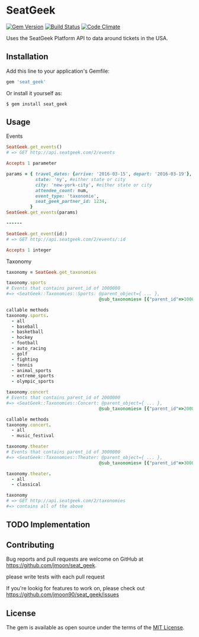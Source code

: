 # SeatGeek
[![Gem Version](https://badge.fury.io/rb/seat_geek.svg)](https://badge.fury.io/rb/seat_geek) [![Build Status](https://travis-ci.org/jmoon90/seat_geek.svg)](https://travis-ci.org/jmoon90/seat_geek) [![Code Climate](https://codeclimate.com/github/jmoon90/seat_geek.svg)](https://codeclimate.com/github/jmoon90/seat_geek)


Uses the SeatGeek Platform API to data around tickets in the USA.

## Installation

Add this line to your application's Gemfile:

```ruby
gem 'seat_geek'
```

Or install it yourself as:

    $ gem install seat_geek

## Usage

Events
```ruby
SeatGeek.get_events()
# => GET http://api.seatgeek.com/2/events

Accepts 1 parameter

params = { travel_dates: {arrive: '2016-03-15', depart: '2016-03-19'},
           state: 'ny', #either state or city
           city: 'new-york-city', #either state or city
           attendee_count: num,
           event_type: 'taxonomie',
           seat_geek_partner_id: 1234,
         }
SeatGeek.get_events(params)

------

SeatGeek.get_event(id:)
# => GET http://api.seatgeek.com/2/events/:id

Accepts 1 integer
```


Taxonomy

```ruby
taxonomy = SeatGeek.get_taxonomies

taxonomy.sports
# Events that contains parent_id of 1000000
#=> <SeatGeek::Taxonomies::Sports: @parent_object={ ... },
                                   @sub_taxonomies= [{"parent_id"=>1000000, "id"=>1010100, "name"=>"mlb"} ..]

callable methods
taxonomy.sports.
  - all
  - baseball
  - basketball
  - hockey
  - football
  - auto_racing
  - golf
  - fighting
  - tennis
  - animal_sports
  - extreme_sports
  - olympic_sports

taxonomy.concert
# Events that contains parent_id of 2000000
#=> <SeatGeek::Taxonomies::Concert: @parent_object={ ... },
                                   @sub_taxonomies= [{"parent_id"=>2000000, "id"=>2010000, "name"=>"music_festival"} ..]

callable methods
taxonomy.concert.
  - all
  - music_festival

taxonomy.theater
# Events that contains parent_id of 3000000
#=> <SeatGeek::Taxonomies::Theater: @parent_object={ ... },
                                   @sub_taxonomies= [{"parent_id"=>3000000, "id"=>3020000, "name"=>"cirque_du_soleil"} ..]

taxonomy.theater.
  - all
  - classical

taxonomy
# => GET http://api.seatgeek.com/2/taxonomies
#=> contains all of the above
```

## TODO Implementation


## Contributing

Bug reports and pull requests are welcome on GitHub at https://github.com/jmoon/seat_geek.

please write tests with each pull request

If you're lookig for features to work on, please check out https://github.com/jmoon90/seat_geek/issues

## License

The gem is available as open source under the terms of the [MIT License](http://opensource.org/licenses/MIT).

